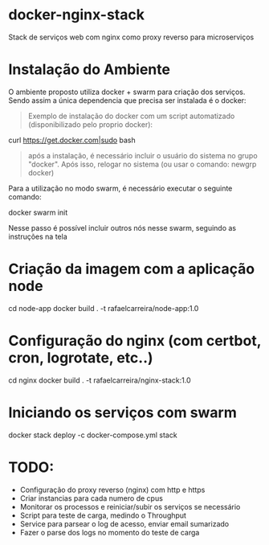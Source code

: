 # docker-nginx-stack
Stack de serviços web com nginx como proxy reverso para microserviços

# Instalação do Ambiente

O ambiente proposto utiliza docker + swarm para criação dos serviços.
Sendo assim a única dependencia que precisa ser instalada é o docker:

> Exemplo de instalação do docker com um script automatizado (disponibilizado pelo proprio docker):

  curl https://get.docker.com|sudo bash

> após a instalação, é necessário incluir o usuário do sistema no grupo "docker". Após isso, relogar no sistema (ou usar o comando: newgrp docker)

Para a utilização no modo swarm, é necessário executar o seguinte comando:

  docker swarm init

Nesse passo é possível incluir outros nós nesse swarm, seguindo as instruções na tela


# Criação da imagem com a aplicação node

  cd node-app
  docker build . -t rafaelcarreira/node-app:1.0

# Configuração do nginx (com certbot, cron, logrotate, etc..)

  cd nginx 
  docker build . -t rafaelcarreira/nginx-stack:1.0

# Iniciando os serviços com swarm

  docker stack deploy -c docker-compose.yml stack


# TODO:
 - Configuração do proxy reverso (nginx) com http e https
 - Criar instancias para cada numero de cpus
 - Monitorar os processos e reiniciar/subir os serviços se necessário
 - Script para teste de carga, medindo o Throughput 
 - Service para parsear o log de acesso, enviar email sumarizado
 - Fazer o parse dos logs no momento do teste de carga



